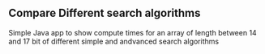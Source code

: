 ## Compare Different search algorithms
Simple Java app to show compute times for an array of length between 14 and 17 bit of different simple and andvanced search algorithms


